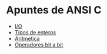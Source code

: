 # Apuntes de ANSI C

- [I/O](./input-output.md)
- [Tipos de enteros](./integer-types.md)
- [Aritmetica](./arithmetic.md)
- [Operadores bit a bit](./bitwise.md)